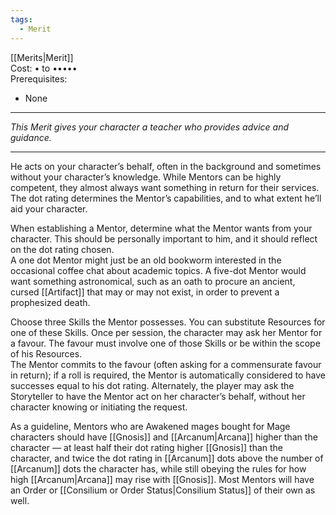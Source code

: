 ```yaml
---
tags:
  - Merit
---
```


[[Merits|Merit]]\
Cost: • to •••••\
Prerequisites:
- None

---

_This Merit gives your character a teacher who provides advice and guidance._

---

He acts on your character’s behalf, often in the background and sometimes without your character’s knowledge. While Mentors can be highly competent, they almost always want something in return for their services. The dot rating determines the Mentor’s capabilities, and to what extent he’ll aid your character.

When establishing a Mentor, determine what the Mentor wants from your character. This should be personally important to him, and it should reflect on the dot rating chosen.\
A one dot Mentor might just be an old bookworm interested in the occasional coffee chat about academic topics. A five-dot Mentor would want something astronomical, such as an oath to procure an ancient, cursed [[Artifact]] that may or may not exist, in order to prevent a prophesized death.

Choose three Skills the Mentor possesses. You can substitute Resources for one of these Skills. Once per session, the character may ask her Mentor for a favour. The favour must involve one of those Skills or be within the scope of his Resources.\
The Mentor commits to the favour (often asking for a commensurate favour in return); if a roll is required, the Mentor is automatically considered to have successes equal to his dot rating. Alternately, the player may ask the Storyteller to have the Mentor act on her character’s behalf, without her character knowing or initiating the request.

As a guideline, Mentors who are Awakened mages bought for Mage characters should have [[Gnosis]] and [[Arcanum|Arcana]] higher than the character — at least half their dot rating higher [[Gnosis]] than the character, and twice the dot rating in [[Arcanum]] dots above the number of [[Arcanum]] dots the character has, while still obeying the rules for how high [[Arcanum|Arcana]] may rise with [[Gnosis]]. Most Mentors will have an Order or [[Consilium or Order Status|Consilium Status]] of their own as well.